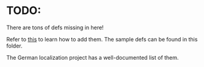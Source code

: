 TODO:
===========

There are tons of defs missing in here!

Refer to [this](https://ludeon.com/forums/index.php?topic=2933.0) to learn how to add them. The sample defs can be found in this folder.

The German localization project has a well-documented list of them.
